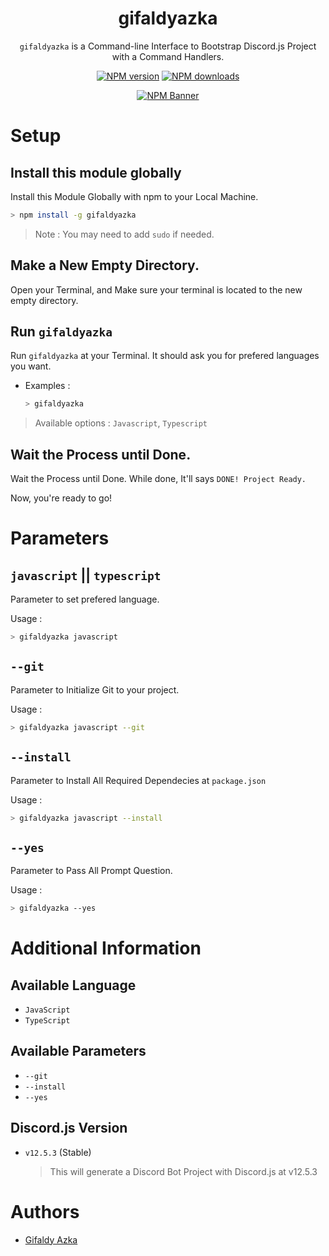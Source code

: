 <div align="center">
<h1 >gifaldyazka</h1>

<p><code>gifaldyazka</code> is a Command-line Interface to Bootstrap Discord.js Project with a Command Handlers.</p>

<p>
  <a href="https://npmjs.com/package/gifaldyazka"><img src="https://img.shields.io/npm/v/gifaldyazka?maxAge=3600" alt="NPM version" /></a>
  <a href="https://npmjs.com/package/gifaldyazka"><img src="https://img.shields.io/npm/dt/gifaldyazka?maxAge=3600" alt="NPM downloads" /></a>
</p>
<p>
  <a href="https://www.npmjs.com/package/gifaldyazka"><img src="https://nodei.co/npm/gifaldyazka.png?downloads=true&stars=true" alt="NPM Banner"></a>
</p>
</div>

# Setup

## Install this module globally

Install this Module Globally with npm to your Local Machine.

```bash
> npm install -g gifaldyazka
```

> Note : You may need to add `sudo` if needed.

## Make a New Empty Directory.

Open your Terminal, and Make sure your terminal is located to the new empty directory.

## Run `gifaldyazka`

Run `gifaldyazka` at your Terminal. It should ask you for prefered languages you want.

- Examples :

  ```bash
  > gifaldyazka
  ```

> Available options : `Javascript`, `Typescript`

## Wait the Process until Done.

Wait the Process until Done. While done, It'll says `DONE! Project Ready.`

Now, you're ready to go!

# Parameters

## **`javascript` || `typescript`**

Parameter to set prefered language.

Usage :

```bash
> gifaldyazka javascript
```

## **`--git`**

Parameter to Initialize Git to your project.

Usage :

```bash
> gifaldyazka javascript --git
```

## **`--install`**

Parameter to Install All Required Dependecies at `package.json`

Usage :

```bash
> gifaldyazka javascript --install
```

## **`--yes`**

Parameter to Pass All Prompt Question.

Usage :

```bash
> gifaldyazka --yes
```

# Additional Information

## Available Language

- `JavaScript`
- `TypeScript`

## Available Parameters

- `--git`
- `--install`
- `--yes`

## Discord.js Version

- `v12.5.3` (Stable)

  > This will generate a Discord Bot Project with Discord.js at v12.5.3

# Authors

- [Gifaldy Azka](https://github.com/gifaldyazkaa)
